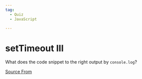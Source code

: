 ```yaml
---
tag:
  - Quiz
  - JavaScript

---
```

  
# setTimeout III

What does the code snippet to the right output by `console.log`?


[Source From](https://bigfrontend.dev/quiz/setTimeout-III)

  